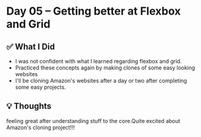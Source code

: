# Day 05 – Getting better at Flexbox and Grid

## ✅ What I Did
- I was not confident with what I learned regarding flexbox and grid.
- Practiced these concepts again by making clones of some easy looking websites
- I'll be cloning Amazon's websites after a day or two after completing some easy projects.

## 💡 Thoughts
feeling great after understanding stuff to the core.Quite excited about Amazon's cloning project!!!



